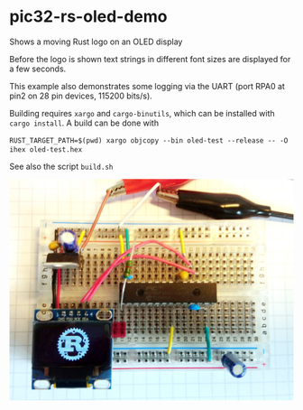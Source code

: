 # pic32-rs-oled-demo
Shows a moving Rust logo on an OLED display

Before the logo is shown text strings in different font sizes are displayed for
a few seconds.

This example also demonstrates some logging via the UART (port RPA0 at pin2 on
28 pin devices, 115200 bits/s).

Building requires `xargo` and `cargo-binutils`, which can be installed with
`cargo install`. A build can be done with

    RUST_TARGET_PATH=$(pwd) xargo objcopy --bin oled-test --release -- -O ihex oled-test.hex

See also the script `build.sh`

![Pic 32 OLED](https://raw.githubusercontent.com/kiffie/pic32-rs-oled-demo/master/doc/pic32-oled.jpg)
